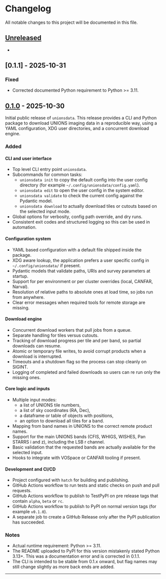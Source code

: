 # Changelog
All notable changes to this project will be documented in this file.

## [Unreleased]

-

## [0.1.1] - 2025-10-31

### Fixed
- Corrected documented Python requirement to Python >= 3.11.

## [0.1.0] - 2025-10-30
Initial public release of `unionsdata`. This release provides a CLI and Python package to download UNIONS imaging data in a reproducible way, using a YAML configuration, XDG user directories, and a concurrent download engine.

### Added

#### CLI and user interface
- Top level CLI entry point `unionsdata`.
- Subcommands for common tasks:
  - `unionsdata init` to copy the default config into the user config directory (for example `~/.config/unionsdata/config.yaml`).
  - `unionsdata edit` to open the user config in the system editor.
  - `unionsdata validate` to check the current config against the Pydantic model.
  - `unionsdata download` to actually download tiles or cutouts based on the selected input mode.
- Global options for verbosity, config path override, and dry runs.
- Consistent exit codes and structured logging so this can be used in automation.

#### Configuration system
- YAML based configuration with a default file shipped inside the package.
- XDG aware lookup, the application prefers a user specific config in `~/.config/unionsdata/` if present.
- Pydantic models that validate paths, URIs and survey parameters at startup.
- Support for per environment or per cluster overrides (local, CANFAR, Narval).
- Resolution of relative paths to absolute ones at load time, so jobs run from anywhere.
- Clear error messages when required tools for remote storage are missing.

#### Download engine
- Concurrent download workers that pull jobs from a queue.
- Separate handling for tiles versus cutouts.
- Tracking of download progress per tile and per band, so partial downloads can resume.
- Atomic or temporary file writes, to avoid corrupt products when a download is interrupted.
- Timeouts and a shutdown flag so the process can stop cleanly on SIGINT.
- Logging of completed and failed downloads so users can re run only the missing ones.

#### Core logic and inputs
- Multiple input modes:
  - a list of UNIONS tile numbers,
  - a list of sky coordinates (RA, Dec),
  - a dataframe or table of objects with positions,
  - an option to download all tiles for a band.
- Mapping from band names in UNIONS to the correct remote product names.
- Support for the main UNIONS bands (CFIS, WHIGS, WISHES, Pan STARRS i and z), including the LSB r channel.
- Basic validation that the requested bands are actually available for the selected input.
- Hooks to integrate with VOSpace or CANFAR tooling if present.

#### Development and CI/CD
- Project configured with `hatch` for building and publishing.
- GitHub Actions workflow to run tests and static checks on push and pull requests.
- GitHub Actions workflow to publish to TestPyPI on pre release tags that contain `alpha`, `beta` or `rc`.
- GitHub Actions workflow to publish to PyPI on normal version tags (for example `v0.1.0`).
- A separate job to create a GitHub Release only after the PyPI publication has succeeded.

### Notes
- Actual runtime requirement: Python >= 3.11.
- The README uploaded to PyPI for this version mistakenly stated Python 3.13+. This was a documentation error and is corrected in 0.1.1.
- The CLI is intended to be stable from 0.1.x onward, but flag names may still change slightly as more back ends are added.

---

[Unreleased]: https://github.com/heesters-nick/unionsdata/compare/v0.1.0...HEAD
[0.1.0]: https://github.com/heesters-nick/unionsdata/releases/tag/v0.1.0
